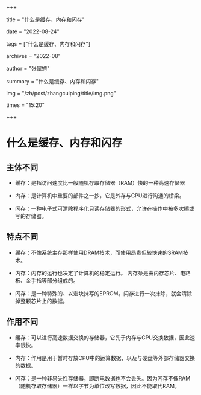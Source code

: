 +++

title = "什么是缓存、内存和闪存" 

date = "2022-08-24" 

tags = ["什么是缓存、内存和闪存"] 

archives = "2022-08" 

author = "张翠娉" 

summary = "什么是缓存、内存和闪存"

img = "/zh/post/zhangcuiping/title/img.png" 

times = "15:20"

+++

# 什么是缓存、内存和闪存

## 主体不同

- 缓存：是指访问速度比一般随机存取存储器（RAM）快的一种高速存储器

- 内存：是计算机中重要的部件之一抄，它是外存与CPU进行沟通的桥梁。

- 闪存：一种电子式可清除程序化只读存储器的形式，允许在操作中被多次擦或写的存储器。

## 特点不同

- 缓存：不像系统主存那样使用DRAM技术，而使用昂贵但较快速的SRAM技术。

- 内存：内存的运行也决定了计算机的稳定运行。 内存条是由内存芯片、电路板、金手指等部分组成的。

- 闪存：是一种特殊的、以宏块抹写的EPROM。闪存进行一次抹除，就会清除掉整颗芯片上的数据。

## 作用不同

- 缓存：可以进行高速数据交换的存储器，它先于内存与CPU交换数据，因此速率很快。

- 内存：作用是用于暂时存放CPU中的运算数据，以及与硬盘等外部存储器交换的数据。

- 闪存：是一种非易失性存储器，即断电数据也不会丢失。因为闪存不像RAM（随机存取存储器）一样以字节为单位改写数据，因此不能取代RAM。